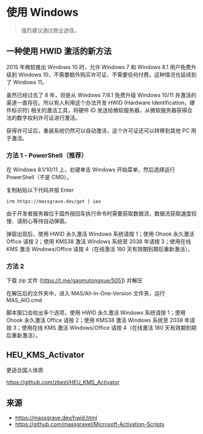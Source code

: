 # 使用 Windows

> 强烈建议通过商业途径。

## 一种使用 HWID 激活的新方法

2015 年微软推出 Windows 10 时，允许 Windows 7 和 Windows 8.1 用户免费升级到 Windows 10，不需要额外购买许可证、不需要任何付费。这种情况也延续到了 Windows 11。

虽然已经过去了 8 年，但是从 Windows 7/8.1 免费升级 Windows 10/11 并激活的渠道一直存在。所以有人利用这个办法开发 HWID (Hardware Identification，硬件标识符) 相关的激活工具，将硬件 ID 发送给微软服务器，从微软服务器获得合法的数字权利许可证进行激活。

获得许可证后，重装系统仍然可以自动激活，这个许可证还可以转移到其他 PC 用于激活。

### 方法 1 - PowerShell（推荐）

在 Windows 8.1/10/11 上，右键单击 Windows 开始菜单，然后选择运行 PowerShell（不是 CMD）。

复制粘贴以下代码并按 Enter

`irm https://massgrave.dev/get | iex`

由于开发者服务器位于国外按回车执行命令时需要获取数据流，数据流获取速度较慢、请耐心等待自动弹窗。

弹窗出现后，使用 HWID 永久激活 Windows 系统请按 1；使用 Ohook 永久激活 Office 请按 2；使用 KMS38 激活 Windows 系统至 2038 年请按 3；使用在线 KMS 激活 Windows/Office 请按 4（在线激活 180 天有效期到期后重新激活）。

### 方法 2

下载 zip 文件 (https://t.me/gaomutongxue/5051) 并解压

在解压后的文件夹中，进入 MAS/All-In-One-Version 文件夹，运行 MAS_AIO.cmd

脚本窗口会给出多个选项，使用 HWID 永久激活 Windows 系统请按 1；使用 Ohook 永久激活 Office 请按 2；使用 KMS38 激活 Windows 系统至 2038 年请按 3；使用在线 KMS 激活 Windows/Office 请按 4（在线激活 180 天有效期到期后重新激活）。

## HEU_KMS_Activator

更适合国人体质

https://github.com/zbezj/HEU_KMS_Activator

## 来源

- https://massgrave.dev/hwid.html
- https://github.com/massgravel/Microsoft-Activation-Scripts